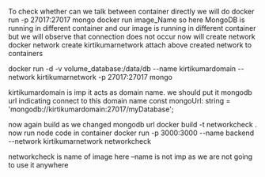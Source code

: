 To check whether can we talk between container directly we will do
docker run -p 27017:27017 mongo
docker run image_Name
so here MongoDB is running in different container and our image is running in different container
but we will observe that connection does not occur
now will create network
docker network create kirtikumarnetwork
attach above created network to containers

docker run -d -v volume_database:/data/db --name kirtikumardomain --network kirtikumarnetwork -p 27017:27017 mongo

kirtikumardomain is imp it acts as domain name. we should put it mongodb url indicating connect to this domain name
const mongoUrl: string = 'mongodb://kirtikumardomain:27017/myDatabase';

now again build as we changed mongodb url
docker build -t networkcheck .
now run node code in container
docker run  -p 3000:3000 --name backend --network kirtikumarnetwork networkcheck

networkcheck is name of image
here –name is not imp as we are not going to use it anywhere
